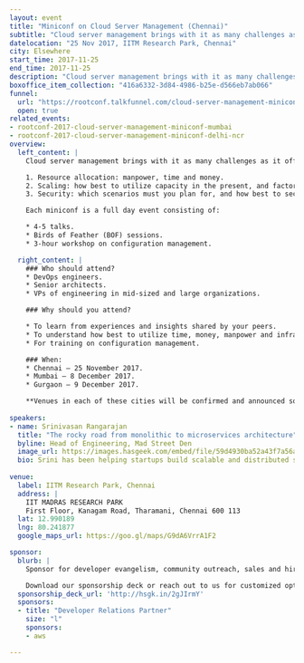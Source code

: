 ```yaml
---
layout: event
title: "Miniconf on Cloud Server Management (Chennai)"
subtitle: "Cloud server management brings with it as many challenges as it offers conveniences"
datelocation: "25 Nov 2017, IITM Research Park, Chennai"
city: Elsewhere
start_time: 2017-11-25
end_time: 2017-11-25
description: "Cloud server management brings with it as many challenges as it offers conveniences. It is time to unbundle questions on resource allocation, scaling, security, and more."
boxoffice_item_collection: "416a6332-3d84-4986-b25e-d566eb7ab066"
funnel:
  url: "https://rootconf.talkfunnel.com/cloud-server-management-miniconf-2017/"
  open: true
related_events:
- rootconf-2017-cloud-server-management-miniconf-mumbai
- rootconf-2017-cloud-server-management-miniconf-delhi-ncr
overview:
  left_content: |
    Cloud server management brings with it as many challenges as it offers conveniences. It is time to unbundle questions about:

    1. Resource allocation: manpower, time and money.
    2. Scaling: how best to utilize capacity in the present, and factors involved in planning for the future.
    3. Security: which scenarios must you plan for, and how best to secure your data, applications and systems?

    Each miniconf is a full day event consisting of:

    * 4-5 talks.
    * Birds of Feather (BOF) sessions.
    * 3-hour workshop on configuration management.

  right_content: |
    ### Who should attend?
    * DevOps engineers.
    * Senior architects.
    * VPs of engineering in mid-sized and large organizations.

    ### Why should you attend?

    * To learn from experiences and insights shared by your peers.
    * To understand how best to utilize time, money, manpower and infrastructural resources for your use-case.
    * For training on configuration management.

    ### When:
    * Chennai – 25 November 2017.
    * Mumbai – 8 December 2017.
    * Gurgaon – 9 December 2017.

    **Venues in each of these cities will be confirmed and announced soon.**
    
speakers:
- name: Srinivasan Rangarajan
  title: "The rocky road from monolithic to microservices architecture"
  byline: Head of Engineering, Mad Street Den
  image_url: https://images.hasgeek.com/embed/file/59d4930ba52a43f7a56ae4e0d47b41f3
  bio: Srini has been helping startups build scalable and distributed systems for the past 10+ years. Currently he is scaling AI to millions of retail consumers all over the world by making sure the Engineering team builds and delivers the best AI products at Mad Street Den.
  
venue:
  label: IITM Research Park, Chennai
  address: |
    IIT MADRAS RESEARCH PARK
    First Floor, Kanagam Road, Tharamani, Chennai 600 113
  lat: 12.990189
  lng: 80.241877
  google_maps_url: https://goo.gl/maps/G9dA6VrrA1F2

sponsor:
  blurb: |
    Sponsor for developer evangelism, community outreach, sales and hiring.

    Download our sponsorship deck or reach out to us for customized options at [info@hasgeek.com](mailto:info@hasgeek.com)
  sponsorship_deck_url: 'http://hsgk.in/2gJIrmY'
  sponsors:
  - title: "Developer Relations Partner"
    size: "l"
    sponsors:
    - aws

---
```

